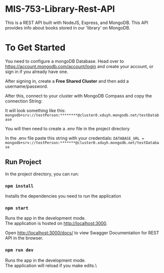 # MIS-753-Library-Rest-API

This is a REST API built with NodeJS, Express, and MongoDB. This API provides info about books stored in our 'library' on MongoDB.

# To Get Started

You need to configure a mongoDB Database. Head over to https://account.mongodb.com/account/login and create your account, or sign in if you already have one.

After signing in, create a <b>Free Shared Cluster</b> and then add a username/password.

After this, connect to your cluster with MongoDB Compass and copy the connection String:

It will look something like this:
`mongodb+srv://testPerson:********@cluster0.xduyh.mongodb.net/testDatabase`

You will then need to create a .env file in the project directory

In the .env file paste this string with your credentials:
`DATABASE_URL = mongodb+srv://testPerson:*******@cluster0.xduyh.mongodb.net/testDatabase`

## Run Project

In the project directory, you can run: 

### `npm install`

Installs the dependencies you need to run the application



### `npm start`

Runs the app in the development mode.\
The application is hosted on [http://localhost:3000](http://localhost:3000).

Open [http://localhost:3000/docs/](http://localhost:3000/docs/) to view Swagger Documentation for REST API in the browser.


### `npm run dev`

Runs the app in the development mode.\
The application will reload if you make edits.\
